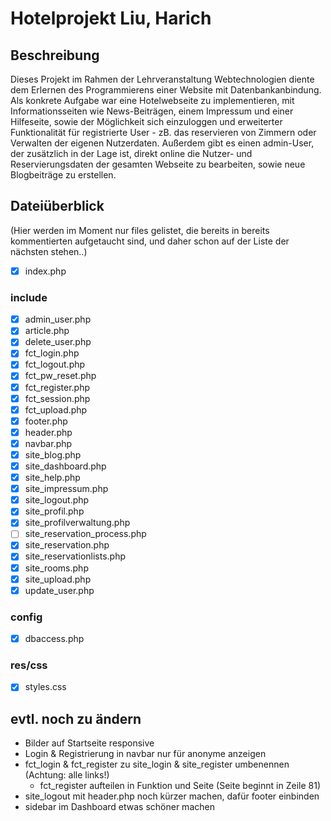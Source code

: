 # Hotelprojekt Liu, Harich

## Beschreibung

Dieses Projekt im Rahmen der Lehrveranstaltung Webtechnologien diente dem Erlernen des Programmierens einer Website mit Datenbankanbindung. Als konkrete Aufgabe war eine Hotelwebseite zu implementieren, mit Informationsseiten wie News-Beiträgen, einem Impressum und einer Hilfeseite, sowie der Möglichkeit sich einzuloggen und erweiterter Funktionalität für registrierte User - zB. das reservieren von Zimmern oder Verwalten der eigenen Nutzerdaten. Außerdem gibt es einen admin-User, der zusätzlich in der Lage ist, direkt online die Nutzer- und Reservierungsdaten der gesamten Webseite zu bearbeiten, sowie neue Blogbeiträge zu erstellen.

## Dateiüberblick

(Hier werden im Moment nur files gelistet, die bereits in bereits kommentierten aufgetaucht sind, und daher schon auf der Liste der nächsten stehen..)

- [x] index.php

### include

- [x] admin_user.php
- [x] article.php
- [x] delete_user.php
- [x] fct_login.php
- [x] fct_logout.php
- [x] fct_pw_reset.php
- [x] fct_register.php
- [x] fct_session.php
- [x] fct_upload.php
- [x] footer.php
- [x] header.php 
- [x] navbar.php
- [x] site_blog.php
- [x] site_dashboard.php
- [x] site_help.php
- [x] site_impressum.php
- [x] site_logout.php
- [x] site_profil.php
- [x] site_profilverwaltung.php
- [ ] site_reservation_process.php
- [x] site_reservation.php
- [x] site_reservationlists.php
- [x] site_rooms.php
- [x] site_upload.php
- [x] update_user.php

### config

- [x] dbaccess.php

### res/css

- [x] styles.css

## evtl. noch zu ändern

- Bilder auf Startseite responsive
- Login & Registrierung in navbar nur für anonyme anzeigen
- fct_login & fct_register zu site_login & site_register umbenennen (Achtung: alle links!)
    - fct_register aufteilen in Funktion und Seite (Seite beginnt in Zeile 81)
- site_logout mit header.php noch kürzer machen, dafür footer einbinden
- sidebar im Dashboard etwas schöner machen